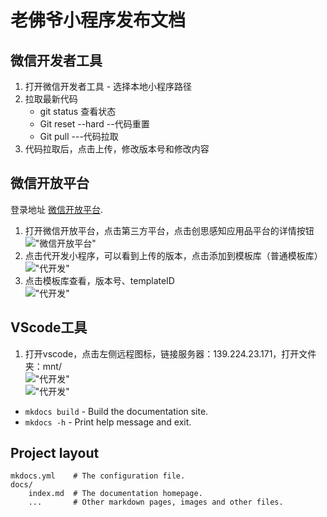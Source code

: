 # 老佛爷小程序发布文档


## 微信开发者工具

1. 打开微信开发者工具 - 选择本地小程序路径
2. 拉取最新代码
    - git status  查看状态
    - Git reset --hard  --代码重置
    - Git pull     ---代码拉取
3. 代码拉取后，点击上传，修改版本号和修改内容

## 微信开放平台
登录地址 [微信开放平台](https://open.weixin.qq.com/).  
1. 打开微信开放平台，点击第三方平台，点击创思感知应用品平台的详情按钮  
!["微信开放平台"](/imgs/微信开放平台.png)  
2. 点击代开发小程序，可以看到上传的版本，点击添加到模板库（普通模板库）  
!["代开发"](/imgs/代开发小程序.png) 
3. 点击模板库查看，版本号、templateID  
!["代开发"](/imgs/模板库.png) 

## VScode工具
1. 打开vscode，点击左侧远程图标，链接服务器：139.224.23.171，打开文件夹：mnt/  
!["代开发"](/imgs/服务器.png)   
!["代开发"](/imgs/连接.png)  


* `mkdocs build` - Build the documentation site.
* `mkdocs -h` - Print help message and exit.

## Project layout

    mkdocs.yml    # The configuration file.
    docs/
        index.md  # The documentation homepage.
        ...       # Other markdown pages, images and other files.
